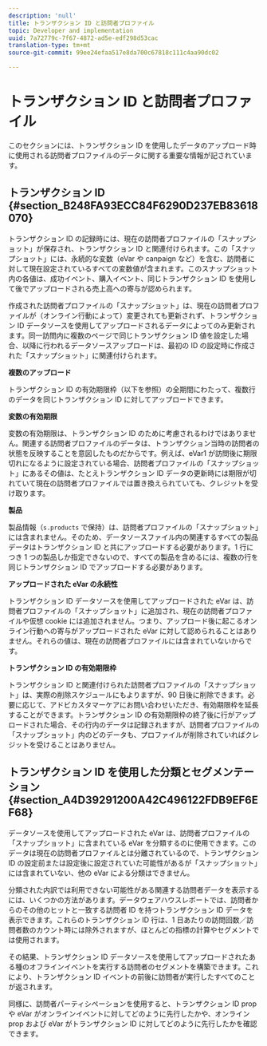 ```yaml
---
description: 'null'
title: トランザクション ID と訪問者プロファイル
topic: Developer and implementation
uuid: 7a72779c-7f67-4872-ad5e-edf298d53cac
translation-type: tm+mt
source-git-commit: 99ee24efaa517e8da700c67818c111c4aa90dc02

---
```



# トランザクション ID と訪問者プロファイル

このセクションには、トランザクション ID を使用したデータのアップロード時に使用される訪問者プロファイルのデータに関する重要な情報が記されています。

## トランザクション ID {#section_B248FA93ECC84F6290D237EB83618070}

トランザクション ID の記録時には、現在の訪問者プロファイルの「スナップショット」が保存され、トランザクション ID と関連付けられます。この「スナップショット」には、永続的な変数（eVar や canpaign など）を含む、訪問者に対して現在設定されているすべての変数値が含まれます。このスナップショット内の各値は、成功イベント、購入イベント、同じトランザクション ID を使用して後でアップロードされる売上高への寄与が認められます。

作成された訪問者プロファイルの「スナップショット」は、現在の訪問者プロファイルが（オンライン行動によって）変更されても更新されず、トランザクション ID データソースを使用してアップロードされるデータによってのみ更新されます。同一訪問内に複数のページで同じトランザクション ID 値を設定した場合、以降に行われるデータソースアップロードは、最初の ID の設定時に作成された「スナップショット」に関連付けられます。

**複数のアップロード**

トランザクション ID の有効期限枠（以下を参照）の全期間にわたって、複数行のデータを同じトランザクション ID に対してアップロードできます。

**変数の有効期限**

変数の有効期限は、トランザクション ID のために考慮されるわけではありません。関連する訪問者プロファイルのデータは、トランザクション当時の訪問者の状態を反映することを意図したものだからです。例えば、eVar1 が訪問後に期限切れになるように設定されている場合、訪問者プロファイルの「スナップショット」にあるその値は、たとえトランザクション ID データの更新時には期限が切れていて現在の訪問者プロファイルでは置き換えられていても、クレジットを受け取ります。

**製品**

製品情報（`s.products` で保持）は、訪問者プロファイルの「スナップショット」には含まれません。そのため、データソースファイル内の関連するすべての製品データはトランザクション ID と共にアップロードする必要があります。1 行につき 1 つの製品しか指定できないので、すべての製品を含めるには、複数の行を同じトランザクション ID でアップロードする必要があります。

**アップロードされた eVar の永続性**

トランザクション ID データソースを使用してアップロードされた eVar は、訪問者プロファイルの「スナップショット」に追加され、現在の訪問者プロファイルや仮想 cookie には追加されません。つまり、アップロード後に起こるオンライン行動への寄与がアップロードされた eVar に対して認められることはありません。それらの値は、現在の訪問者プロファイルには含まれていないからです。

**トランザクション ID の有効期限枠**

トランザクション ID と関連付けられた訪問者プロファイルの「スナップショット」は、実際の削除スケジュールにもよりますが、90 日後に削除できます。必要に応じて、アドビカスタマーケアにお問い合わせいただき、有効期限枠を延長することができます。トランザクション ID の有効期限枠の終了後に行がアップロードされた場合、その行内のデータは記録されますが、訪問者プロファイルの「スナップショット」内のどのデータも、プロファイルが削除されていればクレジットを受けることはありません。

## トランザクション ID を使用した分類とセグメンテーション   {#section_A4D39291200A42C496122FDB9EF6EF68}

データソースを使用してアップロードされた eVar は、訪問者プロファイルの「スナップショット」に含まれている eVar を分類するのに使用できます。このデータは現在の訪問者プロファイルとは分離されているので、トランザクション ID の設定前または設定後に設定されていた可能性があるが「スナップショット」には含まれていない、他の eVar による分類はできません。

分類された内訳では利用できない可能性がある関連する訪問者データを表示するには、いくつかの方法があります。データウェアハウスレポートでは、訪問者からのその他のヒットと一致する訪問者 ID を持つトランザクション ID データを表示できます。これらのトランザクション ID 行は、1 日あたりの訪問回数／訪問者数のカウント時には除外されますが、ほとんどの指標の計算やセグメントでは使用されます。

その結果、トランザクション ID データソースを使用してアップロードされたある種のオフラインイベントを実行する訪問者のセグメントを構築できます。これにより、トランザクション ID イベントの前後に訪問者が実行したすべてのことが返されます。

同様に、訪問者パーティシペーションを使用すると、トランザクション ID prop や eVar がオンラインイベントに対してどのように先行したかや、オンライン prop および eVar がトランザクション ID に対してどのように先行したかを確認できます。

